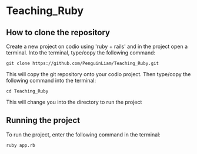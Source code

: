 # Teaching_Ruby
## How to clone the repository
Create a new project on codio using 'ruby + rails' and in the project open a terminal. Into the terminal, type/copy the following command:
```
git clone https://github.com/PenguinLiam/Teaching_Ruby.git
```
This will copy the git repository onto your codio project. Then type/copy the following command into the terminal:
```
cd Teaching_Ruby
```
This will change you into the directory to run the project

## Running the project
To run the project, enter the following command in the terminal:
```
ruby app.rb
```
